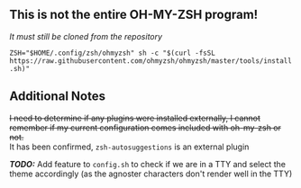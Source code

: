 ## This is not the entire OH-MY-ZSH program!
_It must still be cloned from the repository_  

`ZSH="$HOME/.config/zsh/ohmyzsh" sh -c "$(curl -fsSL https://raw.githubusercontent.com/ohmyzsh/ohmyzsh/master/tools/install.sh)"`  


## Additional Notes
~~I need to determine if any plugins were installed externally, I cannot remember if my current configuration comes included with oh-my-zsh or not.~~  
It has been confirmed, `zsh-autosuggestions` is an external plugin  

_**TODO:**_ Add feature to `config.sh` to check if we are in a TTY and select the theme accordingly (as the agnoster characters don't render well in the TTY)  
